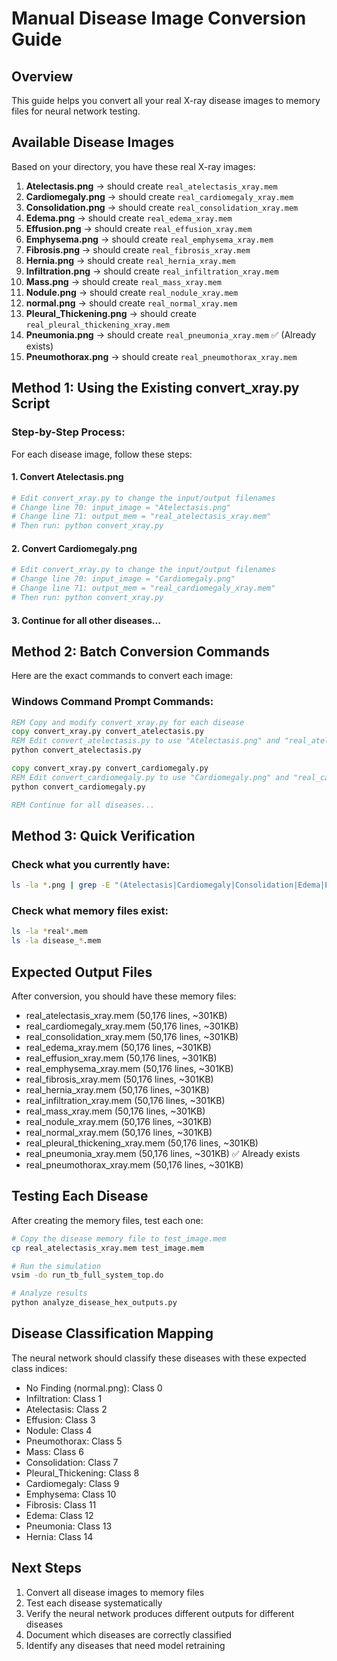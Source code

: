 # Manual Disease Image Conversion Guide

## Overview
This guide helps you convert all your real X-ray disease images to memory files for neural network testing.

## Available Disease Images
Based on your directory, you have these real X-ray images:

1. **Atelectasis.png** → should create `real_atelectasis_xray.mem`
2. **Cardiomegaly.png** → should create `real_cardiomegaly_xray.mem`
3. **Consolidation.png** → should create `real_consolidation_xray.mem`
4. **Edema.png** → should create `real_edema_xray.mem`
5. **Effusion.png** → should create `real_effusion_xray.mem`
6. **Emphysema.png** → should create `real_emphysema_xray.mem`
7. **Fibrosis.png** → should create `real_fibrosis_xray.mem`
8. **Hernia.png** → should create `real_hernia_xray.mem`
9. **Infiltration.png** → should create `real_infiltration_xray.mem`
10. **Mass.png** → should create `real_mass_xray.mem`
11. **Nodule.png** → should create `real_nodule_xray.mem`
12. **normal.png** → should create `real_normal_xray.mem`
13. **Pleural_Thickening.png** → should create `real_pleural_thickening_xray.mem`
14. **Pneumonia.png** → should create `real_pneumonia_xray.mem` ✅ (Already exists)
15. **Pneumothorax.png** → should create `real_pneumothorax_xray.mem`

## Method 1: Using the Existing convert_xray.py Script

### Step-by-Step Process:

For each disease image, follow these steps:

#### 1. Convert Atelectasis.png
```bash
# Edit convert_xray.py to change the input/output filenames
# Change line 70: input_image = "Atelectasis.png"
# Change line 71: output_mem = "real_atelectasis_xray.mem"
# Then run: python convert_xray.py
```

#### 2. Convert Cardiomegaly.png
```bash
# Edit convert_xray.py to change the input/output filenames
# Change line 70: input_image = "Cardiomegaly.png"
# Change line 71: output_mem = "real_cardiomegaly_xray.mem"
# Then run: python convert_xray.py
```

#### 3. Continue for all other diseases...

## Method 2: Batch Conversion Commands

Here are the exact commands to convert each image:

### Windows Command Prompt Commands:
```cmd
REM Copy and modify convert_xray.py for each disease
copy convert_xray.py convert_atelectasis.py
REM Edit convert_atelectasis.py to use "Atelectasis.png" and "real_atelectasis_xray.mem"
python convert_atelectasis.py

copy convert_xray.py convert_cardiomegaly.py
REM Edit convert_cardiomegaly.py to use "Cardiomegaly.png" and "real_cardiomegaly_xray.mem"
python convert_cardiomegaly.py

REM Continue for all diseases...
```

## Method 3: Quick Verification

### Check what you currently have:
```bash
ls -la *.png | grep -E "(Atelectasis|Cardiomegaly|Consolidation|Edema|Effusion|Emphysema|Fibrosis|Hernia|Infiltration|Mass|Nodule|normal|Pleural|Pneumonia|Pneumothorax)"
```

### Check what memory files exist:
```bash
ls -la *real*.mem
ls -la disease_*.mem
```

## Expected Output Files

After conversion, you should have these memory files:
- real_atelectasis_xray.mem (50,176 lines, ~301KB)
- real_cardiomegaly_xray.mem (50,176 lines, ~301KB)
- real_consolidation_xray.mem (50,176 lines, ~301KB)
- real_edema_xray.mem (50,176 lines, ~301KB)
- real_effusion_xray.mem (50,176 lines, ~301KB)
- real_emphysema_xray.mem (50,176 lines, ~301KB)
- real_fibrosis_xray.mem (50,176 lines, ~301KB)
- real_hernia_xray.mem (50,176 lines, ~301KB)
- real_infiltration_xray.mem (50,176 lines, ~301KB)
- real_mass_xray.mem (50,176 lines, ~301KB)
- real_nodule_xray.mem (50,176 lines, ~301KB)
- real_normal_xray.mem (50,176 lines, ~301KB)
- real_pleural_thickening_xray.mem (50,176 lines, ~301KB)
- real_pneumonia_xray.mem (50,176 lines, ~301KB) ✅ Already exists
- real_pneumothorax_xray.mem (50,176 lines, ~301KB)

## Testing Each Disease

After creating the memory files, test each one:

```bash
# Copy the disease memory file to test_image.mem
cp real_atelectasis_xray.mem test_image.mem

# Run the simulation
vsim -do run_tb_full_system_top.do

# Analyze results
python analyze_disease_hex_outputs.py
```

## Disease Classification Mapping

The neural network should classify these diseases with these expected class indices:
- No Finding (normal.png): Class 0
- Infiltration: Class 1  
- Atelectasis: Class 2
- Effusion: Class 3
- Nodule: Class 4
- Pneumothorax: Class 5
- Mass: Class 6
- Consolidation: Class 7
- Pleural_Thickening: Class 8
- Cardiomegaly: Class 9
- Emphysema: Class 10
- Fibrosis: Class 11
- Edema: Class 12
- Pneumonia: Class 13
- Hernia: Class 14

## Next Steps

1. Convert all disease images to memory files
2. Test each disease systematically
3. Verify the neural network produces different outputs for different diseases
4. Document which diseases are correctly classified
5. Identify any diseases that need model retraining
